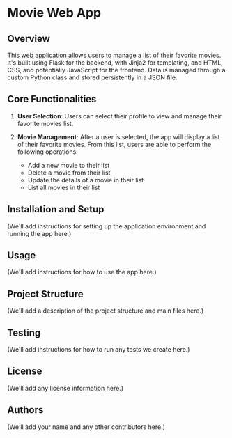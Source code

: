 # Movie Web App

## Overview

This web application allows users to manage a list of their favorite movies. It's built using Flask for the backend, with Jinja2 for templating, and HTML, CSS, and potentially JavaScript for the frontend. Data is managed through a custom Python class and stored persistently in a JSON file.

## Core Functionalities

1. **User Selection**: Users can select their profile to view and manage their favorite movies list.

2. **Movie Management**: After a user is selected, the app will display a list of their favorite movies. From this list, users are able to perform the following operations:
    - Add a new movie to their list
    - Delete a movie from their list
    - Update the details of a movie in their list
    - List all movies in their list

## Installation and Setup

(We'll add instructions for setting up the application environment and running the app here.)

## Usage

(We'll add instructions for how to use the app here.)

## Project Structure

(We'll add a description of the project structure and main files here.)

## Testing

(We'll add instructions for how to run any tests we create here.)

## License

(We'll add any license information here.)

## Authors

(We'll add your name and any other contributors here.)

